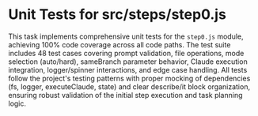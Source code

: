 # Unit Tests for src/steps/step0.js

This task implements comprehensive unit tests for the `step0.js` module, achieving 100% code coverage across all code paths. The test suite includes 48 test cases covering prompt validation, file operations, mode selection (auto/hard), sameBranch parameter behavior, Claude execution integration, logger/spinner interactions, and edge case handling. All tests follow the project's testing patterns with proper mocking of dependencies (fs, logger, executeClaude, state) and clear describe/it block organization, ensuring robust validation of the initial step execution and task planning logic.
